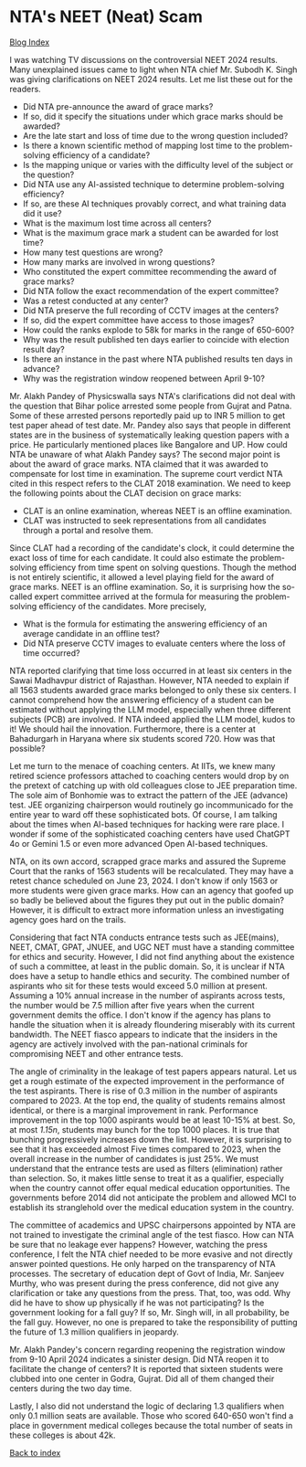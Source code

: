 # NTA's NEET (Neat) Scam

[Blog Index](../index.md)

I was watching TV discussions on the controversial NEET 2024 results. Many unexplained issues came to 
light when NTA chief Mr. Subodh K. Singh was giving clarifications on NEET 2024 results. Let me list
these out for the readers.

- Did NTA pre-announce the award of grace marks?
- If so, did it specify the situations under which grace marks should be awarded?
- Are the late start and loss of time due to the wrong question included? 
- Is there a known scientific method of mapping lost time to the problem-solving efficiency of a candidate?
- Is the mapping unique or varies with the difficulty level of the subject or the question?
- Did NTA use any AI-assisted technique to determine problem-solving efficiency?
- If so, are these AI techniques provably correct, and what training data did it use?
- What is the maximum lost time across all centers?
- What is the maximum grace mark a student can be awarded for lost time?
- How many test questions are wrong? 
- How many marks are involved in wrong questions?
- Who constituted the expert committee recommending the award of grace marks?
- Did NTA follow the exact recommendation of the expert committee?
- Was a retest conducted at any center?
- Did NTA preserve the full recording of CCTV images at the centers?
- If so, did the expert committee have access to those images?
- How could the ranks explode to 58k for marks in the range of 650-600?
- Why was the result published ten days earlier to coincide with election result day?
- Is there an instance in the past where NTA published results ten days in advance?
- Why was the registration window reopened between April 9-10? 

Mr. Alakh Pandey of Physicswalla says NTA's clarifications did not deal with the question that Bihar 
police arrested some people from Gujrat and Patna. Some of these arrested persons reportedly paid up to 
INR 5 million to get test paper ahead of test date. Mr. Pandey also says that people in different 
states are in the business of systematically leaking question papers with a price. He particularly 
mentioned places like Bangalore and UP. How could NTA be unaware of what Alakh Pandey says? The
second major point is about the award of grace marks. NTA claimed that it was awarded to compensate
for lost time in examination. The supreme court verdict NTA cited in this respect refers to the CLAT 2018
examination. We need to keep the following points about the CLAT decision on grace marks:

- CLAT is an online examination, whereas NEET is an offline examination.
- CLAT was instructed to seek representations from all candidates through a portal and resolve them.
  
Since CLAT had a recording of the candidate's clock, it could determine the exact loss of time for each
candidate. It could also estimate the problem-solving efficiency from time spent on solving questions.
Though the method is not entirely scientific, it allowed a level playing field for the 
award of grace marks. NEET is an offline examination. So, it is surprising how the so-called expert
committee arrived at the formula for measuring the problem-solving efficiency of the candidates. More
precisely,

- What is the formula for estimating the answering efficiency of an average candidate in an offline test?
- Did NTA preserve CCTV images to evaluate centers where the loss of time occurred? 

NTA reported clarifying that time loss occurred in at least six centers in the Sawai Madhavpur
district of Rajasthan. However, NTA needed to explain if all 1563 students awarded grace
marks belonged to only these six centers. I cannot comprehend how the answering efficiency of a 
student can be estimated without applying the LLM model, especially when three different subjects (PCB) are 
involved. If NTA indeed applied the LLM model, kudos to it! We should hail the innovation. 
Furthermore, there is a center at Bahadurgarh in Haryana where six students scored 720. How was that 
possible? 



Let me turn to the menace of coaching centers. At IITs, we knew many retired science professors attached 
to coaching centers would drop by on the pretext of catching up with old colleagues close to JEE 
preparation time. The sole aim of Bonhomie was to extract the pattern of the JEE (advance) test. 
JEE organizing chairperson would routinely go incommunicado for the entire year to ward off 
these sophisticated bots. Of course, I am talking about the times when AI-based techniques for
hacking were rare place. I wonder if some of the sophisticated coaching centers
have used ChatGPT 4o or Gemini 1.5 or even more advanced Open AI-based techniques.

NTA, on its own accord, scrapped grace marks and assured the Supreme Court that the ranks of 1563 
students will be recalculated. They may have a retest chance scheduled on June 23, 2024. I don't 
know if only 1563 or more students were given grace marks. How can an agency that goofed
up so badly be believed about the figures they put out in the public domain? However, it is difficult
to extract more information unless an investigating agency goes hard on the trails. 

Considering that fact NTA conducts entrance tests such as JEE(mains), NEET, CMAT, GPAT, JNUEE, and UGC 
NET must have a standing committee for ethics and security. However, I did not find anything about the 
existence of such a committee, at least in the public domain. So, it is unclear if NTA does have a setup to
handle ethics and security. The combined number of aspirants who sit for these tests would 
exceed 5.0 million at present. Assuming a 10% annual increase in the number of aspirants
across tests, the number would be 7.5 million after five years when the current 
government demits the office. I don't know if the agency has plans to handle the 
situation when it is already floundering miserably with its current bandwidth. The NEET fiasco 
appears to indicate that the insiders in the agency are actively involved with the pan-national
criminals for compromising NEET and other entrance tests. 

The angle of criminality in the leakage of test papers appears natural. Let us get a
rough estimate of the expected improvement in the performance of the test aspirants. 
There is rise of 0.3 million in the number of aspirants compared to 2023. At the top end, the
quality of students remains almost identical, or there is a marginal improvement in rank. 
Performance improvement in the top 1000 aspirants would be at least 10-15% at best. So,
at most <i>1.15n</i>, students may bunch for the top 1000 places. It is true that bunching 
progressively increases down the list. However, it is surprising to see that it has exceeded almost
Five times compared to 2023, when the overall increase in the number of candidates is just 25%. We
must understand that the entrance tests are used as filters (elimination) rather than
selection. So, it makes little sense to treat it as a qualifier, especially when the country
cannot offer equal medical education opportunities. The governments before
2014 did not anticipate the problem and allowed MCI to establish its stranglehold over the medical 
education system in the country.

The committee of academics and UPSC chairpersons appointed by NTA are not trained to investigate
the criminal angle of the test fiasco. How can NTA be sure that no leakage ever happens? 
However, watching the press conference, I felt the NTA chief needed to be more evasive and not directly answer 
pointed questions. He only harped on the transparency of NTA processes. The secretary of education dept of 
Govt of India, Mr. Sanjeev Murthy, who was present during the press conference, did not give any 
clarification or take any questions from the press. That, too, was odd. Why did he have to show up
physically if he was not participating? Is the government looking for a fall guy? If so, Mr. Singh 
will, in all probability, be the fall guy. However, no one is prepared to take the responsibility of 
putting the future of 1.3 million qualifiers in jeopardy. 

Mr. Alakh Pandey's concern regarding reopening the registration window from 9-10 April 2024 indicates 
a sinister design. Did NTA reopen it to facilitate the change of centers? It is reported that sixteen
students were clubbed into one center in Godra, Gujrat. Did all of them changed their centers during the two day time.

Lastly, I also did not understand the logic of declaring 1.3  qualifiers when only
0.1 million seats are available. Those who scored 640-650 won't find a place in government medical colleges
because the total number of seats in these colleges is about 42k. 

[Back to index](../index.md)
